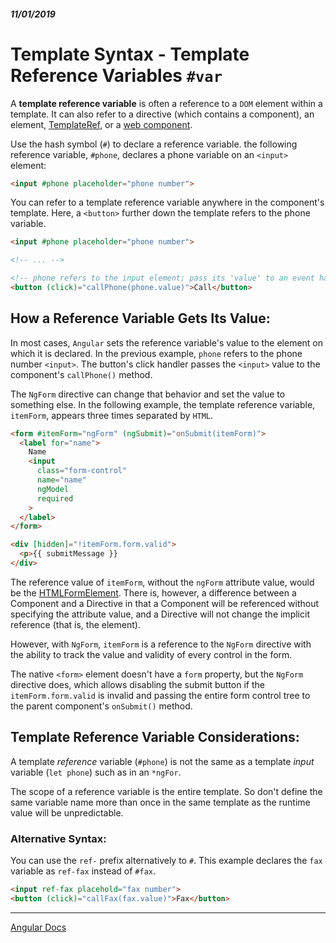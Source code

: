 ##### 11/01/2019
# Template Syntax - Template Reference Variables `#var`
A **template reference variable** is often a reference to a `DOM` element within a template.  It can also refer to a directive (which contains a component), an element, [TemplateRef](https://angular.io/api/core/TemplateRef), or a [web component](https://developer.mozilla.org/en-US/docs/Web/Web_Components).

Use the hash symbol (`#`) to declare a reference variable.  the following reference variable, `#phone`, declares a phone variable on an `<input>` element:

```html
<input #phone placeholder="phone number">
```

You can refer to a template reference variable anywhere in the component's template.  Here, a `<button>` further down the template refers to the phone variable.

```html
<input #phone placeholder="phone number">

<!-- ... -->

<!-- phone refers to the input element; pass its 'value' to an event handler -->
<button (click)="callPhone(phone.value)">Call</button>
```

## How a Reference Variable Gets Its Value:
In most cases, `Angular` sets the reference variable's value to the element on which it is declared.  In the previous example, `phone` refers to the phone number `<input>`.  The button's click handler passes the `<input>` value to the component's `callPhone()` method.

The `NgForm` directive can change that behavior and set the value to something else.  In the following example, the template reference variable, `itemForm`, appears three times separated by `HTML`.

```html
<form #itemForm="ngForm" (ngSubmit)="onSubmit(itemForm)">
  <label for="name">
    Name
    <input 
      class="form-control" 
      name="name" 
      ngModel 
      required
    >
  </label>
</form>

<div [hidden]="!itemForm.form.valid">
  <p>{{ submitMessage }}
</div>
```

The reference value of `itemForm`, without the `ngForm` attribute value, would be the [HTMLFormElement](https://developer.mozilla.org/en-US/docs/Web/API/HTMLFormElement).  There is, however, a difference between a Component and a Directive in that a Component will be referenced without specifying the attribute value, and a Directive will not change the implicit reference (that is, the element).

However, with `NgForm`, `itemForm` is a reference to the `NgForm` directive with the ability to track the value and validity  of every control in the form.

The native `<form>` element doesn't have a `form` property, but the `NgForm` directive does, which allows disabling the submit button if the `itemForm.form.valid` is invalid and passing the entire form control tree to the parent component's `onSubmit()` method.

## Template Reference Variable Considerations:
A template _reference_ variable (`#phone`) is not the same as a template _input_ variable (`let phone`) such as in an `*ngFor`.

The scope of a reference variable is the entire template.  So don't define the same variable name more than once in the same template as the runtime value will be unpredictable.

### Alternative Syntax:
You can use the `ref-` prefix alternatively to `#`.  This example declares the `fax` variable as `ref-fax` instead of `#fax`.

```html
<input ref-fax placehold="fax number">
<button (click)="callFax(fax.value)">Fax</button>
```

---

[Angular Docs](https://angular.io/guide/template-syntax#template-reference-variables-var)